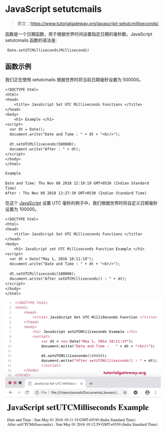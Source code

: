 # JavaScript setutcmails

> 原文：<https://www.tutorialgateway.org/javascript-setutcmilliseconds/>

函数是一个日期函数，用于根据世界时间设置指定日期的毫秒数。JavaScript setutcmails 函数的语法是:

```
 Date.setUTCMilliseconds(Milliseconds)
```

## 函数示例

我们正在使用 setutcmails 根据世界时将当前日期毫秒设置为 500000。

```
<!DOCTYPE html>
<html>
<head>
    <title> JavaScript Set UTC Milliseconds Functions </title>
</head>
<body>
    <h1> Example </h1>
<script>
  var dt = Date();  
  document.write("Date and Time : " + dt + "<br/>");

  dt.setUTCMilliseconds(500000);
  document.write("After : " + dt);
</script>
</body>
</html>
```

```
Example

Date and Time: Thu Nov 08 2018 12:19:19 GMT+0530 (Indian Standard Time)
After : Thu Nov 08 2018 12:27:39 GMT+0530 (Indian Standard Time)
```

在这个 [JavaScript](https://www.tutorialgateway.org/javascript/) 设置 UTC 毫秒的例子中，我们根据世界时将自定义日期毫秒设置为 100000。

```
<!DOCTYPE html>
<html>
<head>
    <title> JavaScript Set UTC Milliseconds Functions </title>
</head>
<body>
    <h1> JavaScript set UTC Milliseconds Function Example </h1>
<script>
  var dt = Date("May 1, 2016 10:11:19");
  document.write("Date and Time : " + dt + "<br/>");

  dt.setUTCMilliseconds(100000);
  document.write("After setUTCMilliseconds() : " + dt);
</script>
</body>
</html>
```

![JavaScript setUTCMilliseconds Example 2](img/2ccc1b6f67355fd28cde0e1daa56fef0.png)